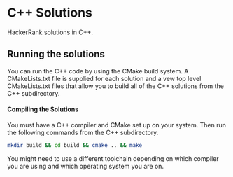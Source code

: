 C++ Solutions
=============
HackerRank solutions in C++.


## Running the solutions
You can run the C++ code by using the CMake build system. A CMakeLists.txt file is supplied for each solution and a vew top level CMakeLists.txt files that allow you to build all of the C++ solutions from the C++ subdirectory.

#### Compiling the Solutions
You must have a C++ compiler and CMake set up on your system. Then run the following commands from the C++ subdirectory.
```bash
mkdir build && cd build && cmake .. && make
```
You might need to use a different toolchain depending on which compiler you are using and which operating system you are on.
